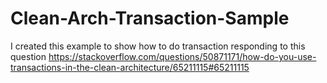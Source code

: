 # Clean-Arch-Transaction-Sample
I created this example to show how to do transaction responding to this question 
https://stackoverflow.com/questions/50871171/how-do-you-use-transactions-in-the-clean-architecture/65211115#65211115
